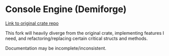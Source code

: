 # Console Engine (Demiforge)

[Link to original crate repo](https://github.com/VincentFoulon80/console_engine)

This fork will heavily diverge from the original crate, implementing features I need, and refactoring/replacing certain critical structs and methods.

Documentation may be incomplete/inconsistent.
